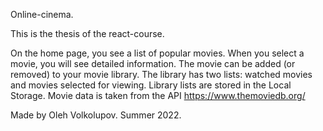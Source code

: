 Online-cinema.

This is the thesis of the react-course.

On the home page, you see a list of popular movies.
When you select a movie, you will see detailed information.
The movie can be added (or removed) to your movie library.
The library has two lists: watched movies and movies selected for viewing.
Library lists are stored in the Local Storage.
Movie data is taken from the API https://www.themoviedb.org/

Made by Oleh Volkolupov.
Summer 2022.
